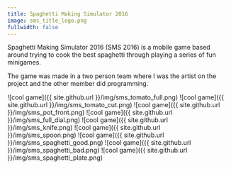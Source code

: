 ```yaml
---
title: Spaghetti Making Simulator 2016
image: sms_title_logo.png
fullwidth: false
---
```


Spaghetti Making Simulator 2016 (SMS 2016) is a mobile game based around trying to cook the best spaghetti through playing a series of fun minigames.

The game was made in a two person team where I was the artist on the project and the other member did programming.

![cool game]({{ site.github.url }}/img/sms_tomato_full.png)
![cool game]({{ site.github.url }}/img/sms_tomato_cut.png)
![cool game]({{ site.github.url }}/img/sms_pot_front.png)
![cool game]({{ site.github.url }}/img/sms_full_dial.png)
![cool game]({{ site.github.url }}/img/sms_knife.png)
![cool game]({{ site.github.url }}/img/sms_spoon.png)
![cool game]({{ site.github.url }}/img/sms_spaghetti_good.png)
![cool game]({{ site.github.url }}/img/sms_spaghetti_bad.png)
![cool game]({{ site.github.url }}/img/sms_spaghetti_plate.png)
